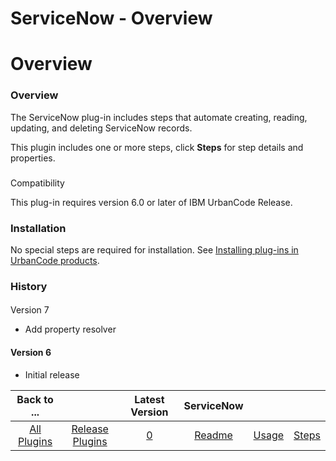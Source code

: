 
ServiceNow - Overview
=====================

# Overview


### Overview


The ServiceNow plug-in includes steps that automate creating, reading, updating, and deleting
ServiceNow records.

This plugin includes one or more steps, click **Steps** for step details and properties.

###
Compatibility

This plug-in requires version 6.0 or later of IBM UrbanCode Release.

### Installation

No special
steps are required for installation. See [Installing plug-ins in UrbanCode
products](https://www.urbancode.com/resource/installing-plug-ins-in-urbancode-products/).



### History



####
Version 7

* Add property resolver

#### Version 6

* Initial release


|Back to ...||Latest Version|ServiceNow |||
| :---: | :---: | :---: | :---: | :---: | :---: |
|[All Plugins](../../index.md)|[Release Plugins](../README.md)|[0]()|[Readme](README.md)|[Usage](usage.md)|[Steps](steps.md)|
